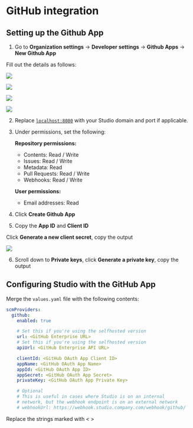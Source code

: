 # GitHub integration

## Setting up the Github App

1. Go to **Organization settings** -> **Developer settings** -> **Github Apps**
   -> **New Github App**

Fill out the details as follows:

![](/img/studio-selfhosted-github-1.png)

![](/img/studio-selfhosted-github-2.png)

![](/img/studio-selfhosted-github-3.png)

![](/img/studio-selfhosted-github-4.png)

2. Replace [`localhost:8080`](http://localhost:8080) with your Studio domain and
   port if applicable.

3. Under permissions, set the following:

   **Repository permissions:**

   - Contents: Read / Write
   - Issues: Read / Write
   - Metadata: Read
   - Pull Requests: Read / Write
   - Webhooks: Read / Write

   **User permissions:**

   - Email addresses: Read

4. Click **Create Github App**

5. Copy the **App ID** and **Client ID**

Click **Generate a new client secret**, copy the output

![](/img/studio-selfhosted-github-5.png)

6. Scroll down to **Private keys**, click **Generate a private key**, copy the
   output

## Configuring Studio with the GitHub App

Merge the `values.yaml` file with the following contents:

```yaml
scmProviders:
  github:
    enabled: true

    # Set this if you're using the selfhosted version
    url: <GitHub Enterprise URL>
    # Set this if you're using the selfhosted version
    apiUrl: <GitHub Enterprise API URL>

    clientId: <GitHub OAuth App Client ID>
    appName: <GitHub OAuth App Name>
    appId: <GitHub OAuth App ID>
    appSecret: <GitHub OAuth App Secret>
    privateKey: <GitHub OAuth App Private Key>

    # Optional
    # This is useful in cases where Studio is on an internal
    # network, but the webhook endpoint is on an external network
    # webhookUrl: https://webhook.studio.company.com/webhook/github/
```

<admon type="info">

Replace the strings marked with < >

</admon>
